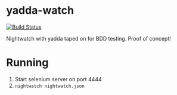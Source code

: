 yadda-watch 
===========
[![Build Status](https://api.travis-ci.org/gfk-ba/yadda-watch.svg)](http://travis-ci.org/gfk-ba/meteor-notifications)

Nightwatch with yadda taped on for BDD testing. Proof of concept!


Running
=======
1. Start selenium server on port 4444
2. ```nightwatch nightwatch.json```
